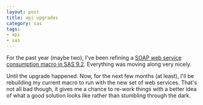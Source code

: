 ```yaml
---
layout: post
title: api upgrades
category: sas
tags:
- api
- sas
---
```


For the past year (maybe two), I've been refining a [SOAP web service consumption macro in SAS 9.2](http://www.wuss.org/proceedings11/Papers_Koopmann_R_74832.pdf). Everything was moving along very nicely.

<!--more-->

Until the upgrade happened. Now, for the next few months (at least), I'll be rebuilding my current macro to run with the new set of web services. That's not all bad though, it gives me a chance to re-work things with a better idea of what a good solution looks like rather than stumbling through the dark.
